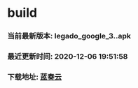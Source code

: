 # build

### 当前最新版本: legado_google_3..apk
### 最近更新时间: 2020-12-06 19:51:58
### 下载地址: [蓝奏云](https://wwa.lanzous.com/b0d8bblej)

